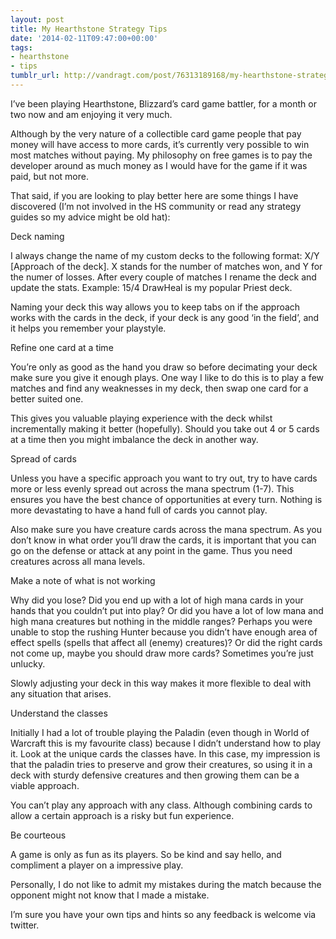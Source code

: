 ```yaml
---
layout: post
title: My Hearthstone Strategy Tips
date: '2014-02-11T09:47:00+00:00'
tags:
- hearthstone
- tips
tumblr_url: http://vandragt.com/post/76313189168/my-hearthstone-strategy-tips
---
```

I’ve been playing Hearthstone, Blizzard’s card game battler, for a month or two now and am enjoying it very much.

Although by the very nature of a collectible card game people that pay money will have access to more cards, it’s currently very possible to win most matches without paying. My philosophy on free games is to pay the developer around as much money as I would have for the game if it was paid, but not more.

That said, if you are looking to play better here are some things I have discovered (I’m not involved in the HS community or read any strategy guides so my advice might be old hat):

Deck naming

I always change the name of my custom decks to the following format: X/Y [Approach of the deck]. X stands for the number of matches won, and Y for the numer of losses. After every couple of matches I rename the deck and update the stats. Example: 15/4 DrawHeal is my popular Priest deck.

Naming your deck this way allows you to keep tabs on if the approach works with the cards in the deck, if your deck is any good ‘in the field’, and it helps you remember your playstyle.

Refine one card at a time

You’re only as good as the hand you draw so before decimating your deck make sure you give it enough plays. One way I like to do this is to play a few matches and find any weaknesses in my deck, then swap one card for a better suited one.

This gives you valuable playing experience with the deck whilst incrementally making it better (hopefully). Should you take out 4 or 5 cards at a time then you might imbalance the deck in another way.

Spread of cards

Unless you have a specific approach you want to try out, try to have cards more or less evenly spread out across the mana spectrum (1-7).
This ensures you have the best chance of opportunities at every turn.
Nothing is more devastating to have a hand full of cards you cannot play.

Also make sure you have creature cards across the mana spectrum. As you don’t know in what order you’ll draw the cards, it is important that you can go on the defense or attack at any point in the game. Thus you need creatures across all mana levels.

Make a note of what is not working

Why did you lose? Did you end up with a lot of high mana cards in your hands that you couldn’t put into play? Or did you have a lot of low mana and high mana creatures but nothing in the middle ranges?
Perhaps you were unable to stop the rushing Hunter because you didn’t have enough area of effect spells (spells that affect all (enemy) creatures)? Or did the right cards not come up, maybe you should draw more cards? Sometimes you’re just unlucky.

Slowly adjusting your deck in this way makes it more flexible to deal with any situation that arises.

Understand the classes

Initially I had a lot of trouble playing the Paladin (even though in World of Warcraft this is my favourite class) because I didn’t understand how to play it. Look at the unique cards the classes have. In this case, my impression is that the paladin tries to preserve and grow their creatures, so using it in a deck with sturdy defensive creatures and then growing them can be a viable approach.

You can’t play any approach with any class. Although combining cards to allow a certain approach is a risky but fun experience.

Be courteous

A game is only as fun as its players. So be kind and say hello, and compliment a player on a impressive play.

Personally, I do not like to admit my mistakes during the match because the opponent might not know that I made a mistake.

I’m sure you have your own tips and hints so any feedback is welcome via twitter.
